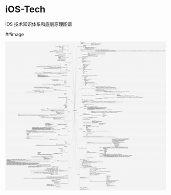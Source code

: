 # iOS-Tech
iOS 技术知识体系和底层原理图谱

##image

![知识体系图谱](https://github.com/JasonZengJ/iOS-Tech/raw/master/iOSTechMap.png)